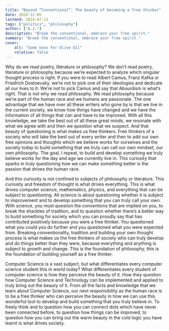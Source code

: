 ```yaml
---
title: "Beyond “Conventional”: The beauty of becoming a free thinker" 
date: 2024-12-05
lastmod: 2024-07-12
tags: ["politics", "philosophy"]
author: ["A.J."]
description: "Break the conventional, embrace your free spirit." 
summary: "Break the conventional, embrace your free spirit." 
cover:
    alt: "Some Uses For Olive Oil"
    relative: false
---
```


Why do we read poetry, literature or philosophy? We don’t read poetry, literature or philosophy because we’re expected to analyze which singular thought process is right. If you were to read Albert Camus, Franz Kafka or Friedrich Dostoevsky, we’re not to pick one of their ideologies and dedicate all our lives to it. We’re not to pick Camus and say that Absurdism is what’s right. That is not why we read philosophy. We read philosophy because we’re part of the human race and we humans are passionate. The one advantage that we have over all these writers who gone by is that we live in the current society, we know how things have changed and we have the information of all things that can and have to be improved. With all this knowledge, we take the best out of all these great minds, we resonate with what we agree with and then we question what we suspect. And that beauty of questioning is what makes us free thinkers. Free thinkers of a society who will take the best out of every writer and then to add our own free opinions and thoughts which we believe works for ourselves and the society today to build something that we truly can call our own mindset, our own philosophy. The goal, I repeat, to build and develop something we truly believe works for the day and age we currently live in. This curiosity that sparks in truly questioning how we can make something better is the passion that drives the human race.

And this curiosity is not confined to subjects of philosophy or literature. This curiosity and freedom of thought is what drives everything. This is what drives computer science, mathematics, physics, and everything that can be subject to questioning. All science is about questioning whether it is subject to improvement and to develop something that you can truly call your own. With science, you must question the conventions that are implied on you, to break the shackles of tradition, and to question whether there’s a better way to build something for society which you can proudly say that has contributed positively because you were a free thinker. You questioned what you could you do further and you questioned what you were expected from. Breaking conventionality, tradition and building your own thought process is what makes us the free thinkers of society who can truly develop and do things better than they were, because everything and anything is subject to growth and change. This is the foundation of philosophy, this is the foundation of building yourself as a free thinker.

Computer Science is a vast subject, but what differentiates every computer science student this in world today? What differentiates every student of computer science is how they perceive the beauty of it. How they question how Computer Science and Technology can be implemented and applied to truly bring out the beauty of it. From all the facts and knowledge that we learn about Computer Science, our next responsibility as the human race is to be a free thinker who can perceive the beauty in how we can use this wonderful tool to develop and build something that you truly believe in. To freely think and to question how you can connect dots which have never been connected before, to question how things can be improved, to question how you can bring out the warm beauty in the cold logic you have learnt is what drives society.
